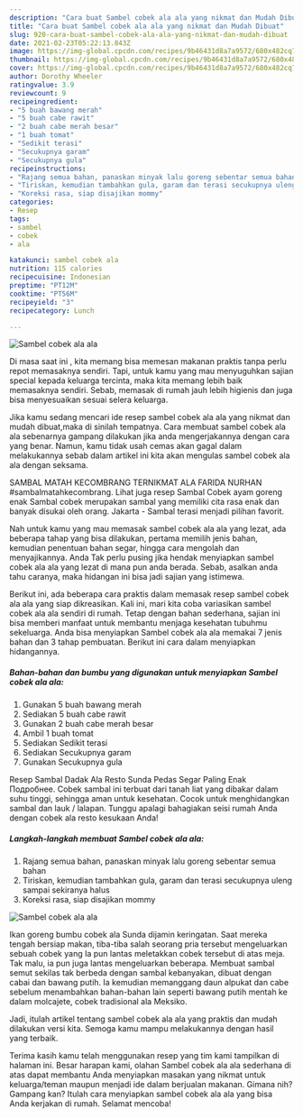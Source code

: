 ```yaml
---
description: "Cara buat Sambel cobek ala ala yang nikmat dan Mudah Dibuat"
title: "Cara buat Sambel cobek ala ala yang nikmat dan Mudah Dibuat"
slug: 920-cara-buat-sambel-cobek-ala-ala-yang-nikmat-dan-mudah-dibuat
date: 2021-02-23T05:22:13.843Z
image: https://img-global.cpcdn.com/recipes/9b46431d8a7a9572/680x482cq70/sambel-cobek-ala-ala-foto-resep-utama.jpg
thumbnail: https://img-global.cpcdn.com/recipes/9b46431d8a7a9572/680x482cq70/sambel-cobek-ala-ala-foto-resep-utama.jpg
cover: https://img-global.cpcdn.com/recipes/9b46431d8a7a9572/680x482cq70/sambel-cobek-ala-ala-foto-resep-utama.jpg
author: Dorothy Wheeler
ratingvalue: 3.9
reviewcount: 9
recipeingredient:
- "5 buah bawang merah"
- "5 buah cabe rawit"
- "2 buah cabe merah besar"
- "1 buah tomat"
- "Sedikit terasi"
- "Secukupnya garam"
- "Secukupnya gula"
recipeinstructions:
- "Rajang semua bahan, panaskan minyak lalu goreng sebentar semua bahan"
- "Tiriskan, kemudian tambahkan gula, garam dan terasi secukupnya uleng sampai sekiranya halus"
- "Koreksi rasa, siap disajikan mommy"
categories:
- Resep
tags:
- sambel
- cobek
- ala

katakunci: sambel cobek ala 
nutrition: 115 calories
recipecuisine: Indonesian
preptime: "PT12M"
cooktime: "PT56M"
recipeyield: "3"
recipecategory: Lunch

---
```



![Sambel cobek ala ala](https://img-global.cpcdn.com/recipes/9b46431d8a7a9572/680x482cq70/sambel-cobek-ala-ala-foto-resep-utama.jpg)

Di masa  saat ini , kita memang bisa memesan makanan praktis tanpa perlu repot memasaknya sendiri. Tapi, untuk kamu yang mau menyuguhkan sajian special kepada keluarga tercinta, maka kita memang lebih baik memasaknya sendiri. Sebab, memasak di rumah jauh lebih higienis dan juga bisa menyesuaikan sesuai selera keluarga.

Jika kamu sedang mencari ide resep sambel cobek ala ala yang nikmat dan mudah dibuat,maka di sinilah tempatnya. Cara membuat sambel cobek ala ala  sebenarnya gampang dilakukan jika anda mengerjakannya dengan cara yang benar. Namun, kamu tidak usah cemas akan gagal dalam melakukannya 
sebab dalam artikel ini kita akan mengulas sambel cobek ala ala dengan seksama.  

SAMBAL MATAH KECOMBRANG TERNIKMAT ALA FARIDA NURHAN #sambalmatahkecombrang. Lihat juga resep Sambal Cobek ayam goreng enak Sambal cobek merupakan sambal yang memiliki cita rasa enak dan banyak disukai oleh orang. Jakarta - Sambal terasi menjadi pilihan favorit.

Nah untuk kamu yang mau memasak sambel cobek ala ala yang lezat, ada beberapa tahap yang bisa dilakukan, pertama memilih jenis bahan, kemudian penentuan bahan segar, hingga cara mengolah dan menyajikannya. Anda Tak perlu pusing jika hendak menyiapkan sambel cobek ala ala yang lezat di mana pun anda berada. Sebab, asalkan anda  tahu caranya, maka hidangan ini bisa jadi sajian yang istimewa.

Berikut ini, ada beberapa cara praktis  dalam memasak resep sambel cobek ala ala yang siap dikreasikan. Kali ini, mari kita coba variasikan sambel cobek ala ala sendiri di rumah. Tetap dengan bahan sederhana, sajian ini bisa memberi manfaat untuk membantu menjaga kesehatan tubuhmu sekeluarga. Anda bisa menyiapkan Sambel cobek ala ala memakai 7 jenis bahan dan 3 tahap pembuatan. Berikut ini cara dalam menyiapkan hidangannya.

<!--inarticleads1-->

##### Bahan-bahan dan bumbu yang digunakan untuk menyiapkan Sambel cobek ala ala:

1. Gunakan 5 buah bawang merah
1. Sediakan 5 buah cabe rawit
1. Gunakan 2 buah cabe merah besar
1. Ambil 1 buah tomat
1. Sediakan Sedikit terasi
1. Sediakan Secukupnya garam
1. Gunakan Secukupnya gula


Resep Sambal Dadak Ala Resto Sunda Pedas Segar Paling Enak Подробнее. Cobek sambal ini terbuat dari tanah liat yang dibakar dalam suhu tinggi, sehingga aman untuk kesehatan. Cocok untuk menghidangkan sambal dan lauk / lalapan. Tunggu apalagi bahagiakan seisi rumah Anda dengan cobek ala resto kesukaan Anda! 

<!--inarticleads2-->

##### Langkah-langkah membuat Sambel cobek ala ala:

1. Rajang semua bahan, panaskan minyak lalu goreng sebentar semua bahan
1. Tiriskan, kemudian tambahkan gula, garam dan terasi secukupnya uleng sampai sekiranya halus
1. Koreksi rasa, siap disajikan mommy
<img src="https://img-global.cpcdn.com/steps/c5e26d5290819078/160x128cq70/sambel-cobek-ala-ala-langkah-memasak-3-foto.jpg" alt="Sambel cobek ala ala">

Ikan goreng bumbu cobek ala Sunda dijamin keringatan. Saat mereka tengah bersiap makan, tiba-tiba salah seorang pria tersebut mengeluarkan sebuah cobek yang Ia pun lantas meletakkan cobek tersebut di atas meja. Tak malu, ia pun juga lantas mengeluarkan beberapa. Membuat sambal semut sekilas tak berbeda dengan sambal kebanyakan, dibuat dengan cabai dan bawang putih. Ia kemudian memanggang daun alpukat dan cabe sebelum menambahkan bahan-bahan lain seperti bawang putih mentah ke dalam molcajete, cobek tradisional ala Meksiko. 

Jadi, itulah artikel tentang  sambel cobek ala ala  yang praktis dan mudah dilakukan versi kita. Semoga kamu mampu melakukannya dengan hasil yang terbaik. 

Terima kasih kamu telah menggunakan resep yang tim kami tampilkan di halaman ini. Besar harapan kami, olahan  Sambel cobek ala ala sederhana di atas dapat membantu Anda menyiapkan masakan yang nikmat untuk keluarga/teman maupun menjadi ide dalam berjualan makanan. Gimana nih? Gampang kan? Itulah cara menyiapkan sambel cobek ala ala yang bisa Anda kerjakan di rumah. Selamat mencoba!

